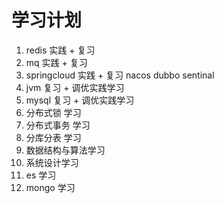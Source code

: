 # 学习计划

1.  redis 实践 + 复习
2.  mq 实践 + 复习
3.  springcloud 实践 + 复习
    nacos dubbo sentinal
4.  jvm 复习 + 调优实践学习
5.  mysql 复习 + 调优实践学习
6.  分布式锁 学习
7.  分布式事务 学习
8.  分库分表 学习
9.  数据结构与算法学习
10. 系统设计学习
11. es 学习
12. mongo 学习